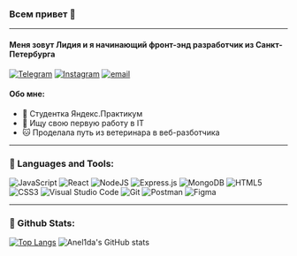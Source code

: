 ### Всем привет :raised_hands:
____
#### Меня зовут Лидия и я начинающий фронт-энд разработчик из Санкт-Петербурга 

[<img alt="Telegram" src="https://img.shields.io/badge/@anel1da-2CA5E0?style=flat&logo=telegram&logoColor=white" />](https://t.me/Anel1da)
[<img alt="Instagram" src="https://img.shields.io/badge/anel1da-%23E4405F.svg?&style=flat&logo=Instagram&logoColor=white"/>](https://instagram.com/anel1da)
[<img alt="email" src="https://img.shields.io/badge/anel1da@yandex.ru-D14836?style=flat&logo=gmail&logoColor=white" />](mailto:anel1da@yandex.ru) 
#### Обо мне: 
- :hatching_chick: Студентка Яндекс.Практикум
- :see_no_evil: Ищу свою первую работу в IT
- :cat: Проделала путь из ветеринара в веб-разботчика

____

### 🔧 Languages and Tools:

<img alt="JavaScript" src="https://img.shields.io/badge/javascript-%23323330.svg?&style=for-the-badge&logo=javascript&logoColor=%23F7DF1E"/> <img alt="React" src="https://img.shields.io/badge/react-%2320232a.svg?&style=for-the-badge&logo=react&logoColor=%2361DAFB"/> <img alt="NodeJS" src="https://img.shields.io/badge/node.js-%2343853D.svg?&style=for-the-badge&logo=node.js&logoColor=white"/> <img alt="Express.js" src="https://img.shields.io/badge/express.js-%23404d59.svg?&style=for-the-badge"/> <img alt="MongoDB" src ="https://img.shields.io/badge/MongoDB-%234ea94b.svg?&style=for-the-badge&logo=mongodb&logoColor=white"/> <img alt="HTML5" src="https://img.shields.io/badge/html5-%23E34F26.svg?&style=for-the-badge&logo=html5&logoColor=white"/> <img alt="CSS3" src="https://img.shields.io/badge/css3-%231572B6.svg?&style=for-the-badge&logo=css3&logoColor=white"/>
<img alt="Visual Studio Code" src="https://img.shields.io/badge/VisualStudioCode-0078d7.svg?&style=for-the-badge&logo=visual-studio-code&logoColor=white"/> <img alt="Git" src="https://img.shields.io/badge/git-%23F05033.svg?&style=for-the-badge&logo=git&logoColor=white"/> <img alt="Postman" src="https://img.shields.io/badge/Postman-FF6C37?style=for-the-badge&logo=postman&logoColor=red" /> <img alt="Figma" src="https://img.shields.io/badge/figma-%23F24E1E.svg?&style=for-the-badge&logo=figma&logoColor=white"/>
____

### :link: Github Stats:

[![Top Langs](https://github-readme-stats.vercel.app/api/top-langs/?username=anel1da)](https://github.com/anel1da)
![Anel1da's GitHub stats](https://github-readme-stats.vercel.app/api?username=anel1da&show_icons=true)



<!--
**Anel1da/Anel1da** is a ✨ _special_ ✨ repository because its `README.md` (this file) appears on your GitHub profile.
\
